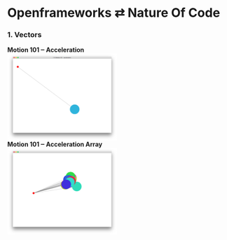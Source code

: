 # Openframeworks ⇄ Nature Of Code

### 1. Vectors

<div>
  <div style="display: flex; flex-direction: column;">
    <b>Motion 101 ‒ Acceleration</b>
    <img src="1-Vectors/1-10-motion101-acceleration/screenshot.png" width="250"/>
  </div>
  <div style="display: flex; flex-direction: column;">
    <b>Motion 101 ‒ Acceleration Array</b>
    <img src="1-Vectors/1-10-motion101-acceleration-array/screenshot.png" width="250"/>
  </div>
</div>
